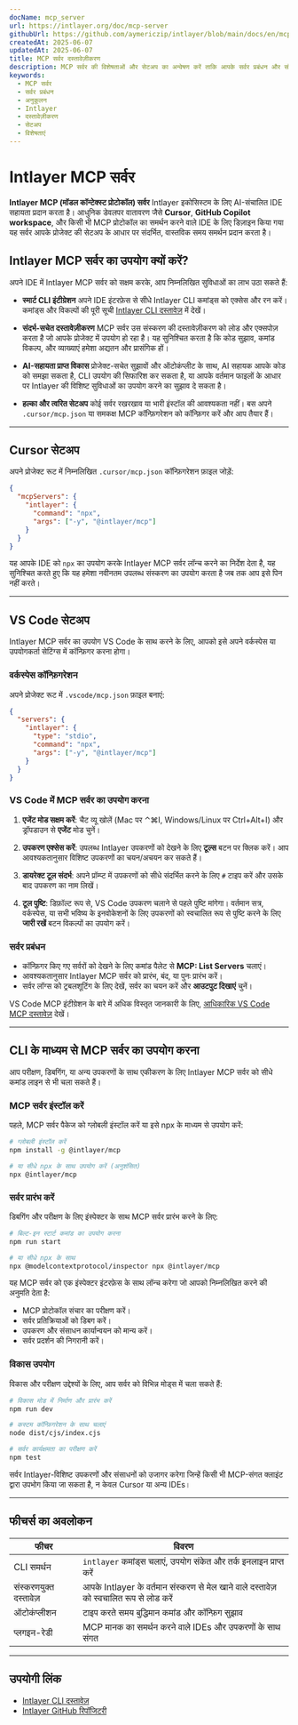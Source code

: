 ```yaml
---
docName: mcp_server
url: https://intlayer.org/doc/mcp-server
githubUrl: https://github.com/aymericzip/intlayer/blob/main/docs/en/mcp_server.md
createdAt: 2025-06-07
updatedAt: 2025-06-07
title: MCP सर्वर दस्तावेज़ीकरण
description: MCP सर्वर की विशेषताओं और सेटअप का अन्वेषण करें ताकि आपके सर्वर प्रबंधन और संचालन को अनुकूलित किया जा सके।
keywords:
  - MCP सर्वर
  - सर्वर प्रबंधन
  - अनुकूलन
  - Intlayer
  - दस्तावेज़ीकरण
  - सेटअप
  - विशेषताएं
---
```


# Intlayer MCP सर्वर

**Intlayer MCP (मॉडल कॉन्टेक्स्ट प्रोटोकॉल) सर्वर** Intlayer इकोसिस्टम के लिए AI-संचालित IDE सहायता प्रदान करता है। आधुनिक डेवलपर वातावरण जैसे **Cursor**, **GitHub Copilot workspace**, और किसी भी MCP प्रोटोकॉल का समर्थन करने वाले IDE के लिए डिज़ाइन किया गया यह सर्वर आपके प्रोजेक्ट की सेटअप के आधार पर संदर्भित, वास्तविक समय समर्थन प्रदान करता है।

## Intlayer MCP सर्वर का उपयोग क्यों करें?

अपने IDE में Intlayer MCP सर्वर को सक्षम करके, आप निम्नलिखित सुविधाओं का लाभ उठा सकते हैं:

- **स्मार्ट CLI इंटीग्रेशन**
  अपने IDE इंटरफ़ेस से सीधे Intlayer CLI कमांड्स को एक्सेस और रन करें। कमांड्स और विकल्पों की पूरी सूची [Intlayer CLI दस्तावेज़](https://github.com/aymericzip/intlayer/blob/main/docs/hi/intlayer_cli.md) में देखें।

- **संदर्भ-सचेत दस्तावेज़ीकरण**
  MCP सर्वर उस संस्करण की दस्तावेज़ीकरण को लोड और एक्सपोज़ करता है जो आपके प्रोजेक्ट में उपयोग हो रहा है। यह सुनिश्चित करता है कि कोड सुझाव, कमांड विकल्प, और व्याख्याएं हमेशा अद्यतन और प्रासंगिक हों।

- **AI-सहायता प्राप्त विकास**
  प्रोजेक्ट-सचेत सुझावों और ऑटोकंप्लीट के साथ, AI सहायक आपके कोड को समझा सकता है, CLI उपयोग की सिफारिश कर सकता है, या आपके वर्तमान फाइलों के आधार पर Intlayer की विशिष्ट सुविधाओं का उपयोग करने का सुझाव दे सकता है।

- **हल्का और त्वरित सेटअप**
  कोई सर्वर रखरखाव या भारी इंस्टॉल की आवश्यकता नहीं। बस अपने `.cursor/mcp.json` या समकक्ष MCP कॉन्फ़िगरेशन को कॉन्फ़िगर करें और आप तैयार हैं।

---

## Cursor सेटअप

अपने प्रोजेक्ट रूट में निम्नलिखित `.cursor/mcp.json` कॉन्फ़िगरेशन फ़ाइल जोड़ें:

```json
{
  "mcpServers": {
    "intlayer": {
      "command": "npx",
      "args": ["-y", "@intlayer/mcp"]
    }
  }
}
```

यह आपके IDE को `npx` का उपयोग करके Intlayer MCP सर्वर लॉन्च करने का निर्देश देता है, यह सुनिश्चित करते हुए कि यह हमेशा नवीनतम उपलब्ध संस्करण का उपयोग करता है जब तक आप इसे पिन नहीं करते।

---

## VS Code सेटअप

Intlayer MCP सर्वर का उपयोग VS Code के साथ करने के लिए, आपको इसे अपने वर्कस्पेस या उपयोगकर्ता सेटिंग्स में कॉन्फ़िगर करना होगा।

### वर्कस्पेस कॉन्फ़िगरेशन

अपने प्रोजेक्ट रूट में `.vscode/mcp.json` फ़ाइल बनाएं:

```json
{
  "servers": {
    "intlayer": {
      "type": "stdio",
      "command": "npx",
      "args": ["-y", "@intlayer/mcp"]
    }
  }
}
```

### VS Code में MCP सर्वर का उपयोग करना

1. **एजेंट मोड सक्षम करें**: चैट व्यू खोलें (Mac पर ⌃⌘I, Windows/Linux पर Ctrl+Alt+I) और ड्रॉपडाउन से **एजेंट** मोड चुनें।

2. **उपकरण एक्सेस करें**: उपलब्ध Intlayer उपकरणों को देखने के लिए **टूल्स** बटन पर क्लिक करें। आप आवश्यकतानुसार विशिष्ट उपकरणों का चयन/अचयन कर सकते हैं।

3. **डायरेक्ट टूल संदर्भ**: अपने प्रॉम्प्ट में उपकरणों को सीधे संदर्भित करने के लिए `#` टाइप करें और उसके बाद उपकरण का नाम लिखें।

4. **टूल पुष्टि**: डिफ़ॉल्ट रूप से, VS Code उपकरण चलाने से पहले पुष्टि मांगेगा। वर्तमान सत्र, वर्कस्पेस, या सभी भविष्य के इनवोकेशनों के लिए उपकरणों को स्वचालित रूप से पुष्टि करने के लिए **जारी रखें** बटन विकल्पों का उपयोग करें।

### सर्वर प्रबंधन

- कॉन्फ़िगर किए गए सर्वरों को देखने के लिए कमांड पैलेट से **MCP: List Servers** चलाएं।
- आवश्यकतानुसार Intlayer MCP सर्वर को प्रारंभ, बंद, या पुनः प्रारंभ करें।
- सर्वर लॉग्स को ट्रबलशूटिंग के लिए देखें, सर्वर का चयन करें और **आउटपुट दिखाएं** चुनें।

VS Code MCP इंटीग्रेशन के बारे में अधिक विस्तृत जानकारी के लिए, [आधिकारिक VS Code MCP दस्तावेज़](https://code.visualstudio.com/docs/copilot/chat/mcp-servers) देखें।

---

## CLI के माध्यम से MCP सर्वर का उपयोग करना

आप परीक्षण, डिबगिंग, या अन्य उपकरणों के साथ एकीकरण के लिए Intlayer MCP सर्वर को सीधे कमांड लाइन से भी चला सकते हैं।

### MCP सर्वर इंस्टॉल करें

पहले, MCP सर्वर पैकेज को ग्लोबली इंस्टॉल करें या इसे npx के माध्यम से उपयोग करें:

```bash
# ग्लोबली इंस्टॉल करें
npm install -g @intlayer/mcp

# या सीधे npx के साथ उपयोग करें (अनुशंसित)
npx @intlayer/mcp
```

### सर्वर प्रारंभ करें

डिबगिंग और परीक्षण के लिए इंस्पेक्टर के साथ MCP सर्वर प्रारंभ करने के लिए:

```bash
# बिल्ट-इन स्टार्ट कमांड का उपयोग करना
npm run start

# या सीधे npx के साथ
npx @modelcontextprotocol/inspector npx @intlayer/mcp
```

यह MCP सर्वर को एक इंस्पेक्टर इंटरफ़ेस के साथ लॉन्च करेगा जो आपको निम्नलिखित करने की अनुमति देता है:

- MCP प्रोटोकॉल संचार का परीक्षण करें।
- सर्वर प्रतिक्रियाओं को डिबग करें।
- उपकरण और संसाधन कार्यान्वयन को मान्य करें।
- सर्वर प्रदर्शन की निगरानी करें।

### विकास उपयोग

विकास और परीक्षण उद्देश्यों के लिए, आप सर्वर को विभिन्न मोड्स में चला सकते हैं:

```bash
# विकास मोड में निर्माण और प्रारंभ करें
npm run dev

# कस्टम कॉन्फ़िगरेशन के साथ चलाएं
node dist/cjs/index.cjs

# सर्वर कार्यक्षमता का परीक्षण करें
npm test
```

सर्वर Intlayer-विशिष्ट उपकरणों और संसाधनों को उजागर करेगा जिन्हें किसी भी MCP-संगत क्लाइंट द्वारा उपभोग किया जा सकता है, न केवल Cursor या अन्य IDEs।

---

## फीचर्स का अवलोकन

| फीचर                   | विवरण                                                                                   |
| ---------------------- | --------------------------------------------------------------------------------------- |
| CLI समर्थन             | `intlayer` कमांड्स चलाएं, उपयोग संकेत और तर्क इनलाइन प्राप्त करें                       |
| संस्करणयुक्त दस्तावेज़ | आपके Intlayer के वर्तमान संस्करण से मेल खाने वाले दस्तावेज़ को स्वचालित रूप से लोड करें |
| ऑटोकंप्लीशन            | टाइप करते समय बुद्धिमान कमांड और कॉन्फ़िग सुझाव                                         |
| प्लगइन-रेडी            | MCP मानक का समर्थन करने वाले IDEs और उपकरणों के साथ संगत                                |

---

## उपयोगी लिंक

- [Intlayer CLI दस्तावेज़](https://github.com/aymericzip/intlayer/blob/main/docs/hi/intlayer_cli.md)
- [Intlayer GitHub रिपॉजिटरी](https://github.com/aymericzip/intlayer)
